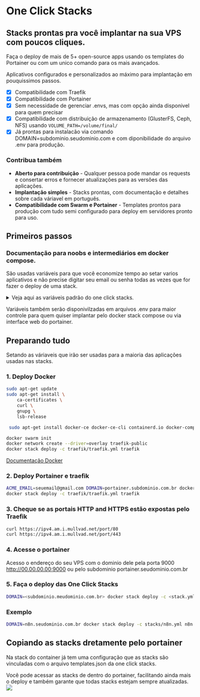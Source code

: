 # One Click Stacks
## Stacks prontas pra você implantar na sua VPS com poucos cliques.

Faça o deploy de mais de 5+ open-source apps usando os templates do Portainer ou com um unico comando para os mais avançados.

Aplicativos configurados e personalizados ao máximo para implantação em pouquissimos passos.

- [x] Compatibilidade com Traefik
- [x] Compatibilidade com Portainer
- [x] Sem necessidade de gerenciar .envs, mas com opção ainda disponivel para quem precisar
- [x] Compatibilidade com distribuição de armazenamento (GlusterFS, Ceph, NFS) usando `VOLUME_PATH=/volume/final/`
- [x] Já prontas para instalacão via comando DOMAIN=subdominio.seudominio.com e com diponibilidade do arquivo .env para produção.

### Contribua também
- **Aberto para contribuição** - Qualquer pessoa pode mandar os requests e consertar erros e fornecer atualizações para as versões das aplicações.
- **Implantação simples** - Stacks prontas, com documentação e detalhes sobre cada váriavel em português.
- **Compatibilidade com Swarm e Portainer** - Templates prontos para produção com tudo semi configurado para deploy em servidores pronto para uso.

## Primeiros passos
### Documentação para noobs e intermediários em docker compose.
São usadas variáveis para que você economize tempo ao setar varios aplicativos e não precise digitar seu email ou senha todas as vezes que for fazer o deploy de uma stack.

<details><summary>Veja aqui as variáveis padrão do one click stacks.</summary>
    
- **DOMAIN** - Seu dominio padrão. Ex: seudominio.com.br
- **ACME_EMAIL** - Email usado para aquisição dos certificados Let's Encrypt. SUPER IMPORTANTE
- **SMTP_SENDER** - Email que irá aparecer quando se envia um email novo pelo servidor. Ex: nao-responda@gmail.com
- **SMTP_SERVER** - Endereço do servidor SMTP que irá enviar os emails. Ex: gmail.smtp.com ou mail.seudominio.com
- **SMTP_USER** - Usuário que ira logar no servidor SMTP, normalmente é seu email principal. Ex: seuemail@gmail.com
- **SMTP_PASSWORD** - Senha do seu email ou senha de aplicativo. [Saiba mais sobre senhas de aplicativo](https://atendimento.tecnospeed.com.br/hc/pt-br/articles/4418115119127-Como-criar-senha-de-aplicativo-para-email)
- **NUMBER** - Uma aplicação pode ter varias instancias rodando, -1 -2 -3 -4, se não alterada o padrão será -1. Ex: Portainer-1
- **VERSION** - A versão da aplicação a ser usada no container, se não alterada será usada a ultima versão estável do aplicativo.
- **TRUSTED_IPS** - IP dos servidores que vão se conectar a suas aplicações, se não alterado o padrão sera somente o localhost.
    
</details>

Variáveis também serão disponivilzadas em arquivos .env para maior controle para quem quiser implantar pelo docker stack compose ou via interface web do portainer.

## Preparando tudo
Setando as váriaveis que irão ser usadas para a maioria das aplicações usadas nas stacks.

### 1. Deploy Docker
```bash
sudo apt-get update
sudo apt-get install \
    ca-certificates \
    curl \
    gnupg \
    lsb-release
```
```bash
 sudo apt-get install docker-ce docker-ce-cli containerd.io docker-compose-plugin
```
```bash
docker swarm init
docker network create --driver=overlay traefik-public
docker stack deploy -c traefik/traefik.yml traefik
```
[Documentação Docker](https://docs.docker.com/engine/install/ubuntu/)

### 2. Deploy Portainer e traefik
```bash
ACME_EMAIL=seuemail@gmail.com DOMAIN=portainer.subdominio.com.br docker stack deploy -c portainer/portainer.yml portainer
docker stack deploy -c traefik/traefik.yml traefik
```

### 3. Cheque se as portais HTTP and HTTPS estão expostas pelo Traefik
```bash
curl https://ipv4.am.i.mullvad.net/port/80
curl https://ipv4.am.i.mullvad.net/port/443
```

### 4. Acesse o portainer
Acesso o endereço do seu VPS com o dominio dele pela porta 9000 http://00.00.00.00:9000 ou pelo subdominio portainer.seudominio.com.br

### 5. Faça o deploy das One Click Stacks
```bash
DOMAIN=<subdominio.meudominio.com.br> docker stack deploy -c <stack.yml> <nome>
```

### Exemplo
```bash
DOMAIN=n8n.seudominio.com.br docker stack deploy -c stacks/n8n.yml n8n
```

## Copiando as stacks dretamente pelo portainer
Na stack do container já tem uma configuração que as stacks são vinculadas com o arquivo templates.json da one click stacks.

Você pode acessar as stacks de dentro do portainer, facilitando ainda mais o deploy e também garante que todas stacks estejam sempre atualizadas.
![](https://user-images.githubusercontent.com/119268809/209490086-f20a83fc-a7bb-4684-a6fa-d712bc17b48e.png)

